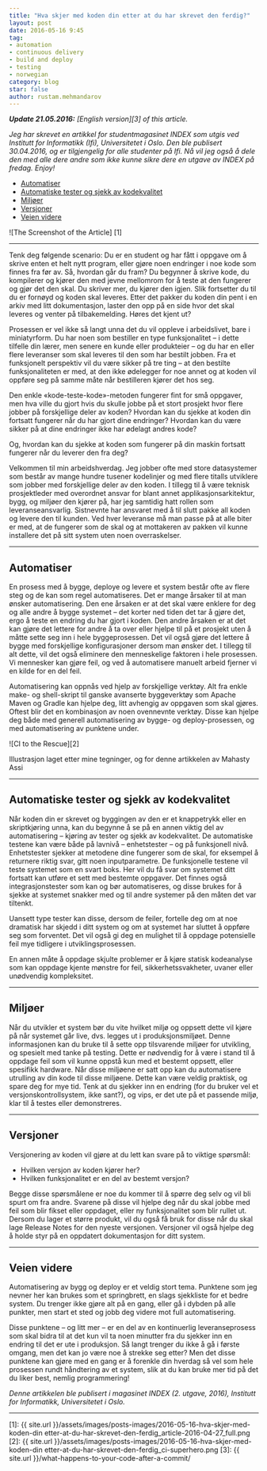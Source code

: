 ```yaml
---
title: "Hva skjer med koden din etter at du har skrevet den ferdig?"
layout: post
date: 2016-05-16 9:45
tag:
- automation
- continuous delivery
- build and deploy
- testing
- norwegian
category: blog
star: false
author: rustam.mehmandarov
---
```


_**Update 21.05.2016:** [English version][3] of this article._

_Jeg har skrevet en artikkel for studentmagasinet INDEX som utgis ved Institutt for Informatikk (Ifi), Universitetet i Oslo. Den ble publisert 30.04.2016, og er tilgjengelig for alle studenter på Ifi. Nå vil jeg også å dele den med alle dere andre som ikke kunne sikre dere en utgave av INDEX på fredag. Enjoy!_

- [Automatiser](#automatiser)
- [Automatiske tester og sjekk av kodekvalitet](#automatiske-tester-og-sjekk-av-kodekvalitet)
- [Miljøer](#miljøer)
- [Versjoner](#versjoner)
- [Veien videre](#veien-videre)

![The Screenshot of the Article] [1]

---

Tenk deg følgende scenario: Du er en student og har fått i oppgave om å skrive enten et helt nytt program, eller gjøre noen endringer i noe kode som finnes fra før av. Så, hvordan går du fram? Du begynner å skrive kode, du kompilerer og kjører den med jevne mellomrom for å teste at den fungerer og gjør det den skal. Du skriver mer, du kjører den igjen. Slik fortsetter du til du er fornøyd og koden skal leveres. Etter det pakker du koden din pent i en arkiv med litt dokumentasjon, laster den opp på en side hvor det skal leveres og venter på tilbakemelding. Høres det kjent ut?

Prosessen er vel ikke så langt unna det du vil oppleve i arbeidslivet, bare i miniatyrform. Du har noen som bestiller en type funksjonalitet – i dette tilfelle din lærer, men senere en kunde eller produkteier – og du har en eller flere leveranser som skal leveres til den som har bestilt jobben. Fra et funksjonelt perspektiv vil du være sikker på tre ting – at den bestilte funksjonaliteten er med, at den ikke ødelegger for noe annet og at koden vil oppføre seg på samme måte når bestilleren kjører det hos seg.

Den enkle «kode-teste-kode»-metoden fungerer fint for små oppgaver, men hva ville du gjort hvis du skulle jobbe på et stort prosjekt hvor flere jobber på forskjellige deler av koden? Hvordan kan du sjekke at koden din fortsatt fungerer når du har gjort dine endringer? Hvordan kan du være sikker på at dine endringer ikke har ødelagt andres kode?

Og, hvordan kan du sjekke at koden som fungerer på din maskin fortsatt fungerer når du leverer den fra deg?

Velkommen til min arbeidshverdag. Jeg jobber ofte med store datasystemer som består av mange hundre tusener kodelinjer og med flere titalls utviklere som jobber med forskjellige deler av den koden. I tillegg til å være teknisk prosjektleder med overordnet ansvar for blant annet applikasjonsarkitektur, bygg, og miljøer den kjører på, har jeg samtidig hatt rollen som leveranseansvarlig. Sistnevnte har ansvaret med å til slutt pakke all koden og levere den til kunden. Ved hver leveranse må man passe på at alle biter er med, at de fungerer som de skal og at mottakeren av pakken vil kunne installere det på sitt system uten noen overraskelser.

---

## Automatiser

En prosess med å bygge, deploye og levere et system består ofte av flere steg og de kan som regel automatiseres. Det er mange årsaker til at man ønsker automatisering. Den ene årsaken er at det skal være enklere for deg og alle andre å bygge systemet – det korter ned tiden det tar å gjøre det, ergo å teste en endring du har gjort i koden. Den andre årsaken er at det kan gjøre det lettere for andre å ta over eller hjelpe til på et prosjekt uten å måtte sette seg inn i hele byggeprosessen. Det vil også gjøre det lettere å bygge med forskjellige konfigurasjoner dersom man ønsker det. I tillegg til alt dette, vil det også eliminere den menneskelige faktoren i hele prosessen. Vi mennesker kan gjøre feil, og ved å automatisere manuelt arbeid fjerner vi en kilde for en del feil.

Automatisering kan oppnås ved hjelp av forskjellige verktøy. Alt fra enkle make- og shell-skript til ganske avanserte byggeverktøy som Apache Maven og Gradle kan hjelpe deg, litt avhengig av oppgaven som skal gjøres. Oftest blir det en kombinasjon av noen ovennevnte verktøy. Disse kan hjelpe deg både med generell automatisering av bygge- og deploy-prosessen, og med automatisering av punktene under.

![CI to the Rescue][2]
<figcaption class="caption">Illustrasjon laget etter mine tegninger, og for denne artikkelen av Mahasty Assi</figcaption>

---

## Automatiske tester og sjekk av kodekvalitet

Når koden din er skrevet og byggingen av den er et knappetrykk eller en skriptkjøring unna, kan du begynne å se på en annen viktig del av automatisering – kjøring av tester og sjekk av kodekvalitet. De automatiske testene kan være både på lavnivå – enhetstester – og på funksjonell nivå. Enhetstester sjekker at metodene dine fungerer som de skal, for eksempel å returnere riktig svar, gitt noen inputparametre. De funksjonelle testene vil teste systemet som en svart boks. Her vil du få svar om systemet ditt fortsatt kan utføre et sett med bestemte oppgaver. Det finnes også integrasjonstester som kan og bør automatiseres, og disse brukes for å sjekke at systemet snakker med og til andre systemer på den måten det var tiltenkt.

Uansett type tester kan disse, dersom de feiler, fortelle deg om at noe dramatisk har skjedd i ditt system og om at systemet har sluttet å oppføre seg som forventet. Det vil også gi deg en mulighet til å oppdage potensielle feil mye tidligere i utviklingsprosessen.

En annen måte å oppdage skjulte problemer er å kjøre statisk kodeanalyse som kan oppdage kjente mønstre for feil, sikkerhetssvakheter, uvaner eller unødvendig kompleksitet.

---

## Miljøer

Når du utvikler et system bør du vite hvilket miljø og oppsett dette vil kjøre på når systemet går live, dvs. legges ut i produksjonsmiljøet. Denne informasjonen kan du bruke til å sette opp tilsvarende miljøer for utvikling, og spesielt med tanke på testing. Dette er nødvendig for å være i stand til å oppdage feil som vil kunne oppstå kun med et bestemt oppsett, eller spesifikk hardware. Når disse miljøene er satt opp kan du automatisere utrulling av din kode til disse miljøene. Dette kan være veldig praktisk, og spare deg for mye tid. Tenk at du sjekker inn en endring (for du bruker vel et versjonskontrollsystem, ikke sant?), og vips, er det ute på et passende miljø, klar til å testes eller demonstreres.

---

## Versjoner

Versjonering av koden vil gjøre at du lett kan svare på to viktige spørsmål:

* Hvilken versjon av koden kjører her?
* Hvilken funksjonalitet er en del av bestemt versjon?

Begge disse spørsmålene er noe du kommer til å spørre deg selv og vil bli spurt om fra andre. Svarene på disse vil hjelpe deg når du skal jobbe med feil som blir fikset eller oppdaget, eller ny funksjonalitet som blir rullet ut. Dersom du lager et større produkt, vil du også få bruk for disse når du skal lage Release Notes for den nyeste versjonen. Versjoner vil også hjelpe deg å holde styr på en oppdatert dokumentasjon for ditt system.

---

## Veien videre

Automatisering av bygg og deploy er et veldig stort tema. Punktene som jeg nevner her kan brukes som et springbrett, en slags sjekkliste for et bedre system. Du trenger ikke gjøre alt på en gang, eller gå i dybden på alle punkter, men start et sted og jobb deg videre mot full automatisering.

Disse punktene – og litt mer – er en del av en kontinuerlig leveranseprosess som skal bidra til at det kun vil ta noen minutter fra du sjekker inn en endring til det er ute i produksjon. Så langt trenger du ikke å gå i første omgang, men det kan jo være noe å strekke seg etter? Men det disse punktene kan gjøre med en gang er å forenkle din hverdag så vel som hele prosessen rundt håndtering av et system, slik at du kan bruke mer tid på det du liker best, nemlig programmering!


_Denne artikkelen ble publisert i magasinet INDEX (2. utgave, 2016), Institutt for Informatikk, Universitetet i Oslo._

---

[1]: {{ site.url }}/assets/images/posts-images/2016-05-16-hva-skjer-med-koden-din etter-at-du-har-skrevet-den-ferdig_article-2016-04-27_full.png
[2]: {{ site.url }}/assets/images/posts-images/2016-05-16-hva-skjer-med-koden-din etter-at-du-har-skrevet-den-ferdig_ci-superhero.png
[3]: {{ site.url }}/what-happens-to-your-code-after-a-commit/